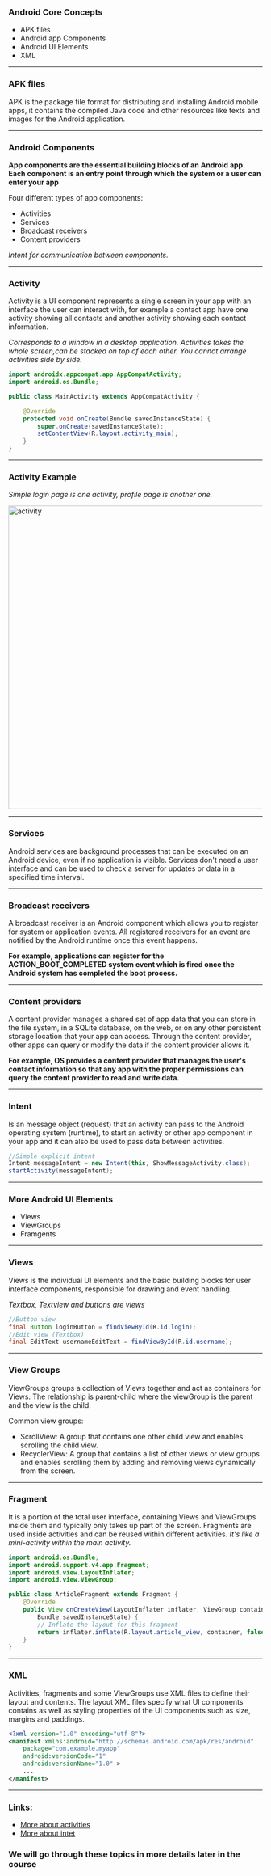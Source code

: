 ### Android Core Concepts

- APK files
- Android app Components
- Android UI Elements
- XML

---

### APK files

APK is the package file format for distributing and installing Android mobile apps, it contains the compiled Java code and other resources like texts and images for the Android application.

---

### Android Components

**App components are the essential building blocks of an Android app.
Each component is an entry point through which the system or a user can enter your app**

Four different types of app components:

- Activities
- Services
- Broadcast receivers
- Content providers

_Intent for communication between components._

---

### Activity

Activity is a UI component represents a single screen in your app with an interface the user can interact with, for example a contact app have one activity showing all contacts and another activity showing each contact information.

_Corresponds to a window in a desktop application.
Activities takes the whole screen,can be stacked on top of each other. You cannot arrange activities side by side._

```Java
import androidx.appcompat.app.AppCompatActivity;
import android.os.Bundle;

public class MainActivity extends AppCompatActivity {

    @Override
    protected void onCreate(Bundle savedInstanceState) {
        super.onCreate(savedInstanceState);
        setContentView(R.layout.activity_main);
    }
}
```

---

### Activity Example

_Simple login page is one activity, profile page is another one._

<img width="600" src="/media/android-dev-images/android-dev-2/android-activity-ex.png" alt="activity">

---

### Services

Android services are background processes that can be executed on an Android device, even if no application is visible.
Services don't need a user interface and can be used to check a server for updates or data in a specified time interval.

---

### Broadcast receivers

A broadcast receiver is an Android component which allows you to register for system or application events.
All registered receivers for an event are notified by the Android runtime once this event happens.

**For example, applications can register for the ACTION_BOOT_COMPLETED system event which is fired once the Android system has completed the boot process.**

---

### Content providers

A content provider manages a shared set of app data that you can store in the file system,
in a SQLite database, on the web, or on any other persistent storage location that your app can access.
Through the content provider, other apps can query or modify the data if the content provider allows it.

**For example, OS provides a content provider that manages the user's contact information so that any app with the proper permissions can query the content provider to read and write data.**

---

### Intent

Is an message object (request) that an activity can pass to the Android operating system (runtime),
to start an activity or other app component in your app and it can also be used to pass data between activities.

```Java
//Simple explicit intent
Intent messageIntent = new Intent(this, ShowMessageActivity.class);
startActivity(messageIntent);
```

---

### More Android UI Elements

- Views
- ViewGroups
- Framgents

---

### Views

Views is the individual UI elements and the basic building blocks for user interface components, responsible for drawing and event handling.

_Textbox, Textview and buttons are views_

```Java
//Button view
final Button loginButton = findViewById(R.id.login);
//Edit view (Textbox)
final EditText usernameEditText = findViewById(R.id.username);
```

---

### View Groups

ViewGroups groups a collection of Views together and act as containers for Views.
The relationship is parent-child where the viewGroup is the parent and the view is the child.

Common view groups:

- ScrollView: A group that contains one other child view and enables scrolling the child view.
- RecyclerView: A group that contains a list of other views or view groups and enables scrolling them by adding and
  removing views dynamically from the screen.

---

### Fragment

It is a portion of the total user interface, containing Views and ViewGroups inside them and typically only takes up part of the screen.
Fragments are used inside activities and can be reused within different activities.
_It's like a mini-activity within the main activity._

```Java
import android.os.Bundle;
import android.support.v4.app.Fragment;
import android.view.LayoutInflater;
import android.view.ViewGroup;

public class ArticleFragment extends Fragment {
    @Override
    public View onCreateView(LayoutInflater inflater, ViewGroup container,
        Bundle savedInstanceState) {
        // Inflate the layout for this fragment
        return inflater.inflate(R.layout.article_view, container, false);
    }
}
```

---

### XML

Activities, fragments and some ViewGroups use XML files to define their layout and contents.
The layout XML files specify what UI components contains as well as styling properties of the UI components such as size, margins and paddings.

```XML
<?xml version="1.0" encoding="utf-8"?>
<manifest xmlns:android="http://schemas.android.com/apk/res/android"
    package="com.example.myapp"
    android:versionCode="1"
    android:versionName="1.0" >
    ...
</manifest>
```

---

### Links:

- [More about activities](https://developer.android.com/guide/components/activities)
- [More about intet](https://developer.android.com/guide/components/activities)

### We will go through these topics in more details later in the course
